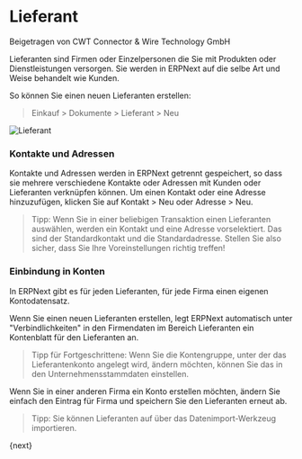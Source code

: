 # Lieferant
<span class="text-muted contributed-by">Beigetragen von CWT Connector & Wire Technology GmbH</span>

Lieferanten sind Firmen oder Einzelpersonen die Sie mit Produkten oder Dienstleistungen versorgen. Sie werden in ERPNext auf die selbe Art und Weise behandelt wie Kunden.

So können Sie einen neuen Lieferanten erstellen:

> Einkauf > Dokumente > Lieferant > Neu

<img class="screenshot" alt="Lieferant" src="{{docs_base_url}}/assets/img/buying/supplier-master.png">

### Kontakte und Adressen

Kontakte und Adressen werden in ERPNext getrennt gespeichert, so dass sie mehrere verschiedene Kontakte oder Adressen mit Kunden oder Lieferanten verknüpfen können. Um einen Kontakt oder eine Adresse hinzuzufügen, klicken Sie auf Kontakt > Neu oder Adresse > Neu.

> Tipp: Wenn Sie in einer beliebigen Transaktion einen Lieferanten auswählen, werden ein Kontakt und eine Adresse vorselektiert. Das sind der Standardkontakt und die Standardadresse. Stellen Sie also sicher, dass Sie Ihre Voreinstellungen richtig treffen!

### Einbindung in Konten

In ERPNext gibt es für jeden Lieferanten, für jede Firma einen eigenen Kontodatensatz.

Wenn Sie einen neuen Lieferanten erstellen, legt ERPNext automatisch unter "Verbindlichkeiten" in den Firmendaten im Bereich Lieferanten ein Kontenblatt für den Lieferanten an.

> Tipp für Fortgeschrittene: Wenn Sie die Kontengruppe, unter der das Lieferantenkonto angelegt wird, ändern möchten, können Sie das in den Unternehmensstammdaten einstellen.

Wenn Sie in einer anderen Firma ein Konto erstellen möchten, ändern Sie einfach den Eintrag für Firma und speichern Sie den Lieferanten erneut ab.

> Tipp: Sie können Lieferanten auf über das Datenimport-Werkzeug importieren.

{next}
